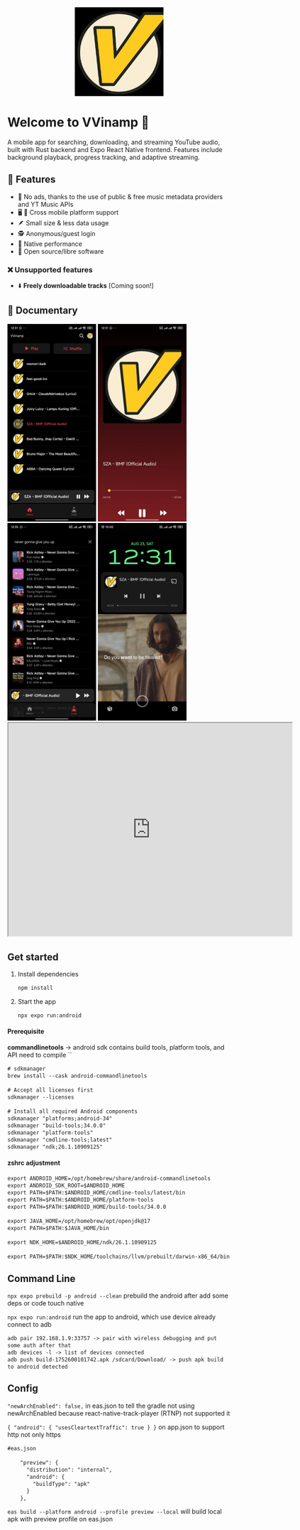 <div align="center">
  <img width="200" src="assets/images/vvinamp.png" alt="vvinamp logo">
</div>


# Welcome to VVinamp 👋

A mobile app for searching, downloading, and streaming YouTube audio, built with Rust backend and Expo React Native frontend. Features include background playback, progress tracking, and adaptive streaming.


## 🌃 Features

- 🚫 No ads, thanks to the use of public & free music metadata providers and YT Music APIs
- 🖥️ 📱 Cross mobile platform support
- 🪶 Small size & less data usage
- 🕵️ Anonymous/guest login
- 🚀 Native performance
- 📖 Open source/libre software

### ❌ Unsupported features
- ⬇️ **Freely downloadable tracks** [Coming soon!]

## 🌃 Documentary

<img width="200" src="assets/images/list.jpg" alt="Vvinamp List">
<img width="200" src="assets/images/player.jpg" alt="Vvinamp Player">
<img width="200" src="assets/images/search.jpg" alt="Vvinamp Search">
<img width="200" src="assets/images/lockscreen.jpg" alt="Vvinamp Lockscreen">
    
<iframe src="https://drive.google.com/file/d/1CXv_J6Uaov26Mxp30yLyVzs2_QCPlq3H/preview" width="640" height="480" allow="autoplay"></iframe>

## Get started

1. Install dependencies

   ```bash
   npm install
   ```

2. Start the app

   ```bash
   npx expo run:android
   ```

#### Prerequisite
**commandlinetools** -> android sdk contains build tools, platform tools, and API need to compile ``

```
# sdkmanager
brew install --cask android-commandlinetools

# Accept all licenses first
sdkmanager --licenses

# Install all required Android components
sdkmanager "platforms;android-34"
sdkmanager "build-tools;34.0.0"
sdkmanager "platform-tools"
sdkmanager "cmdline-tools;latest"
sdkmanager "ndk;26.1.10909125"
```

#### zshrc adjustment
```
export ANDROID_HOME=/opt/homebrew/share/android-commandlinetools
export ANDROID_SDK_ROOT=$ANDROID_HOME
export PATH=$PATH:$ANDROID_HOME/cmdline-tools/latest/bin
export PATH=$PATH:$ANDROID_HOME/platform-tools
export PATH=$PATH:$ANDROID_HOME/build-tools/34.0.0

export JAVA_HOME=/opt/homebrew/opt/openjdk@17
export PATH=$PATH:$JAVA_HOME/bin

export NDK_HOME=$ANDROID_HOME/ndk/26.1.10909125

export PATH=$PATH:$NDK_HOME/toolchains/llvm/prebuilt/darwin-x86_64/bin
```


## Command Line

``npx expo prebuild -p android --clean`` prebuild the android after add some deps or code touch native


``npx expo run:android`` run the app to android, which use device already connect to adb


```
adb pair 192.168.1.9:33757 -> pair with wireless debugging and put some auth after that
adb devices -l -> list of devices connected
adb push build-1752600101742.apk /sdcard/Download/ -> push apk build to android detected
```

## Config


``"newArchEnabled": false,`` in eas.json to tell the gradle not using newArchEnabled because react-native-track-player (RTNP) not supported it

``
{
    "android": {
        "usesCleartextTraffic": true
    }
}
`` on app.json to support http not only https

```
#eas.json

    "preview": {
      "distribution": "internal",
      "android": {
        "buildType": "apk"
      }
    },
```
``eas build --platform android --profile preview --local`` will build local apk with preview profile on eas.json



